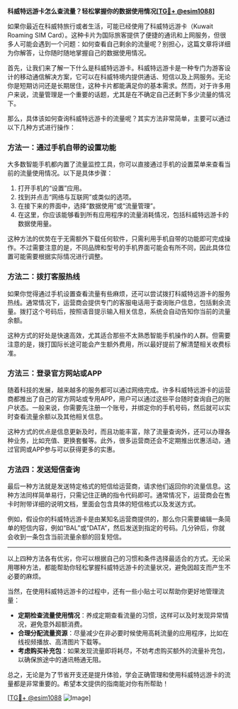 **科威特远游卡怎么查流量？轻松掌握你的数据使用情况[[TG💪+ @esim1088](https://t.me/s/esim1088)]**

如果你最近在科威特旅行或者生活，可能已经使用了科威特远游卡（Kuwait Roaming SIM Card）。这种卡片为国际旅客提供了便捷的通讯和上网服务，但很多人可能会遇到一个问题：如何查看自己剩余的流量呢？别担心，这篇文章将详细为你解答，让你随时随地掌握自己的数据使用情况。

首先，让我们来了解一下什么是科威特远游卡。科威特远游卡是一种专门为游客设计的移动通信解决方案，它可以在科威特境内提供通话、短信以及上网服务。无论你是短期访问还是长期居住，这种卡片都能满足你的基本需求。然而，对于许多用户来说，流量管理是一个重要的话题，尤其是在不确定自己还剩下多少流量的情况下。

那么，具体该如何查询科威特远游卡的流量呢？其实方法非常简单，主要可以通过以下几种方式进行操作：

### 方法一：通过手机自带的设置功能

大多数智能手机都内置了流量监控工具，你可以直接通过手机的设置菜单来查看当前的流量使用情况。以下是具体步骤：

1. 打开手机的“设置”应用。
2. 找到并点击“网络与互联网”或类似的选项。
3. 在接下来的界面中，选择“数据使用”或“流量管理”。
4. 在这里，你应该能够看到所有应用程序的流量消耗情况，包括科威特远游卡的数据使用量。

这种方法的优势在于无需额外下载任何软件，只需利用手机自带的功能即可完成操作。不过需要注意的是，不同品牌和型号的手机界面可能会有所不同，因此具体位置可能需要根据实际情况进行调整。

### 方法二：拨打客服热线

如果你觉得通过手机设置查看流量有些麻烦，还可以尝试拨打科威特远游卡的服务热线。通常情况下，运营商会提供专门的客服电话用于查询账户信息，包括剩余流量。拨打这个号码后，按照语音提示输入相关信息，系统会自动告知你当前的流量余额。

这种方式的好处是快速高效，尤其适合那些不太熟悉智能手机操作的人群。但需要注意的是，拨打国际长途可能会产生额外费用，所以最好提前了解清楚相关收费标准。

### 方法三：登录官方网站或APP

随着科技的发展，越来越多的服务都可以通过网络完成。许多科威特远游卡的运营商都推出了自己的官方网站或专用APP，用户可以通过这些平台随时查询自己的账户状态。一般来说，你需要先注册一个账号，并绑定你的手机号码，然后就可以实时查看流量余额以及其他相关信息。

这种方式的优点是信息更新及时，而且功能丰富，除了流量查询外，还可以办理各种业务，比如充值、更换套餐等。此外，很多运营商还会不定期推出优惠活动，通过官网或APP参与可以获得更多的实惠。

### 方法四：发送短信查询

最后一种方法就是发送特定格式的短信给运营商，请求他们返回你的流量信息。这种方法同样简单易行，只需记住正确的指令代码即可。通常情况下，运营商会在售卡时附带详细的说明文档，里面会包含具体的短信格式以及发送方式。

例如，假设你的科威特远游卡是由某知名运营商提供的，那么你只需要编辑一条简单的短信内容，例如“BAL”或“DATA”，然后发送到指定的号码。几分钟后，你就会收到一条包含当前流量余额的回复短信。

---

以上四种方法各有优劣，你可以根据自己的习惯和条件选择最适合的方式。无论采用哪种方法，都能帮助你轻松掌握科威特远游卡的流量状况，避免因超支而产生不必要的麻烦。

当然，在使用科威特远游卡的过程中，还有一些小贴士可以帮助你更好地管理流量：

- **定期检查流量使用情况**：养成定期查看流量的习惯，这样可以及时发现异常情况，避免意外超额消费。
- **合理分配流量资源**：尽量减少在非必要时候使用高耗流量的应用程序，比如在线视频播放、高清图片下载等。
- **考虑购买补充包**：如果发现流量即将耗尽，不妨考虑购买额外的流量补充包，以确保旅途中的通讯畅通无阻。

总之，无论是为了节省开支还是提升体验，学会正确管理和使用科威特远游卡的流量都是非常重要的。希望本文提供的指南能对你有所帮助！

[[TG💪+ @esim1088](https://t.me/s/esim1088) ![Image](https://i.postimg.cc/4NQfJmqS/Snipaste-2025-05-13-00-14-12.png)]